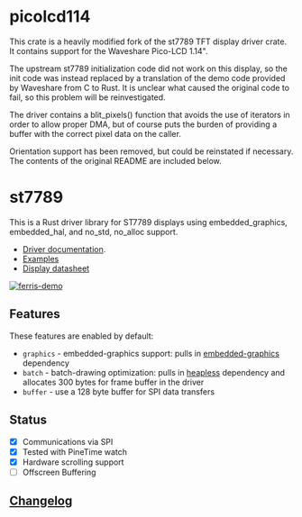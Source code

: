 # picolcd114

This crate is a heavily modified fork of the st7789 TFT display driver crate.
It contains support for the Waveshare Pico-LCD 1.14".

The upstream st7789 initialization code did not work on this display, so the
init code was instead replaced by a translation of the demo code provided by
Waveshare from C to Rust. It is unclear what caused the original code to fail,
so this problem will be reinvestigated.

The driver contains a blit_pixels() function that avoids the use of iterators
in order to allow proper DMA, but of course puts the burden of providing a
buffer with the correct pixel data on the caller.

Orientation support has been removed, but could be reinstated if necessary.
The contents of the original README are included below.

# st7789

This is a Rust driver library for ST7789 displays using embedded_graphics, embedded_hal, and no_std, no_alloc support. 
- [Driver documentation](https://docs.rs/st7789). 
- [Examples](https://github.com/almindor/st7789-examples)
- [Display datasheet](https://www.rhydolabz.com/documents/33/ST7789.pdf)

[![ferris-demo](http://objdump.katona.me/ferris_fast.png)](http://objdump.katona.me/ferris_fast.mp4)

## Features

These features are enabled by default:

* `graphics` - embedded-graphics support: pulls in [embedded-graphics](https://crates.io/crates/embedded-graphics) dependency
* `batch` - batch-drawing optimization: pulls in [heapless](https://crates.io/crates/heapless) dependency and allocates 300 bytes for frame buffer in the driver
* `buffer` - use a 128 byte buffer for SPI data transfers

## Status

- [x] Communications via SPI
- [x] Tested with PineTime watch
- [x] Hardware scrolling support
- [ ] Offscreen Buffering

## [Changelog](CHANGELOG.md)

